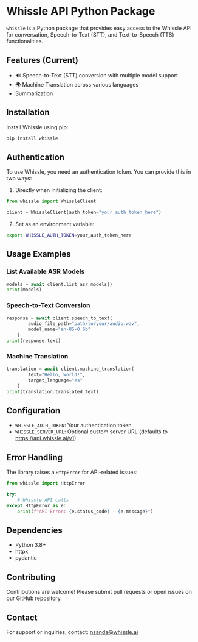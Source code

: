 # Whissle API Python Package

`whissle` is a Python package that provides easy access to the Whissle API for conversation, Speech-to-Text (STT), and Text-to-Speech (TTS) functionalities.

## Features (Current)

- 🔊 Speech-to-Text (STT) conversion with multiple model support
- 🌍 Machine Translation across various languages
- Summarization

## Installation

Install Whissle using pip:

```bash
pip install whissle
```

## Authentication

To use Whissle, you need an authentication token. You can provide this in two ways:

1. Directly when initializing the client:
```python
from whissle import WhissleClient

client = WhissleClient(auth_token="your_auth_token_here")
```

2. Set as an environment variable:
```bash
export WHISSLE_AUTH_TOKEN=your_auth_token_here
```

## Usage Examples

### List Available ASR Models

```python
models = await client.list_asr_models()
print(models)
```

### Speech-to-Text Conversion

```python
response = await client.speech_to_text(
        audio_file_path="path/to/your/audio.wav",
        model_name="en-US-0.6b"
    )
print(response.text)
```

### Machine Translation

```python
translation = await client.machine_translation(
        text="Hello, world!",
        target_language="es"
    )
print(translation.translated_text)
```

## Configuration

- `WHISSLE_AUTH_TOKEN`: Your authentication token
- `WHISSLE_SERVER_URL`: Optional custom server URL (defaults to https://api.whissle.ai/v1)

## Error Handling

The library raises a `HttpError` for API-related issues:

```python
from whissle import HttpError

try:
    # Whissle API calls
except HttpError as e:
    print(f"API Error: {e.status_code} - {e.message}")
```

## Dependencies

- Python 3.8+
- httpx
- pydantic

## Contributing

Contributions are welcome! Please submit pull requests or open issues on our GitHub repository.

## Contact

For support or inquiries, contact: nsanda@whissle.ai
